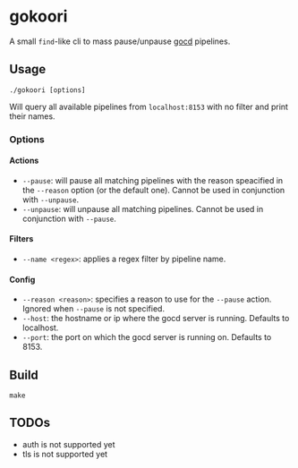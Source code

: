 # gokoori

A small `find`-like cli to mass pause/unpause [gocd](https://www.gocd.io/) pipelines.

## Usage

`./gokoori [options]`

Will query all available pipelines from `localhost:8153` with no filter and print their names.

### Options

#### Actions
- `--pause`: will pause all matching pipelines with the reason speacified in the `--reason` option (or the default one). Cannot be used in conjunction with `--unpause`.
- `--unpause`: will unpause all matching pipelines. Cannot be used in conjunction with `--pause`.

#### Filters
- `--name <regex>`: applies a regex filter by pipeline name.

#### Config
- `--reason <reason>`: specifies a reason to use for the `--pause` action. Ignored when `--pause` is not specified.
- `--host`: the hostname or ip where the gocd server is running. Defaults to localhost.
- `--port`: the port on which the gocd server is running on. Defaults to 8153.

## Build

`make`

## TODOs

- auth is not supported yet
- tls is not supported yet
